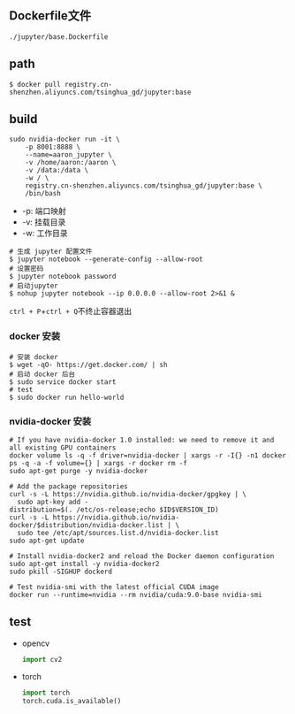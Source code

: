 ## Dockerfile文件

```./jupyter/base.Dockerfile```

## path

```shell
$ docker pull registry.cn-shenzhen.aliyuncs.com/tsinghua_gd/jupyter:base
```

## build
```shell
sudo nvidia-docker run -it \
    -p 8001:8888 \
    --name=aaron_jupyter \
    -v /home/aaron:/aaron \
    -v /data:/data \
    -w / \
    registry.cn-shenzhen.aliyuncs.com/tsinghua_gd/jupyter:base \
    /bin/bash
```    
* -p: 端口映射
* -v: 挂载目录
* -w: 工作目录
```shell
# 生成 jupyter 配置文件
$ jupyter notebook --generate-config --allow-root
# 设置密码
$ jupyter notebook password
# 启动jupyter
$ nohup jupyter notebook --ip 0.0.0.0 --allow-root 2>&1 &
```
```ctrl + P```+```ctrl + Q```不终止容器退出

### docker 安装
```shell
# 安装 docker
$ wget -qO- https://get.docker.com/ | sh
# 启动 docker 后台
$ sudo service docker start
# test
$ sudo docker run hello-world
```

### nvidia-docker 安装
```shell
# If you have nvidia-docker 1.0 installed: we need to remove it and all existing GPU containers
docker volume ls -q -f driver=nvidia-docker | xargs -r -I{} -n1 docker ps -q -a -f volume={} | xargs -r docker rm -f
sudo apt-get purge -y nvidia-docker

# Add the package repositories
curl -s -L https://nvidia.github.io/nvidia-docker/gpgkey | \
  sudo apt-key add -
distribution=$(. /etc/os-release;echo $ID$VERSION_ID)
curl -s -L https://nvidia.github.io/nvidia-docker/$distribution/nvidia-docker.list | \
  sudo tee /etc/apt/sources.list.d/nvidia-docker.list
sudo apt-get update

# Install nvidia-docker2 and reload the Docker daemon configuration
sudo apt-get install -y nvidia-docker2
sudo pkill -SIGHUP dockerd

# Test nvidia-smi with the latest official CUDA image
docker run --runtime=nvidia --rm nvidia/cuda:9.0-base nvidia-smi
```

## test
* opencv
  ```python
  import cv2
  ```

* torch
  ```python
  import torch
  torch.cuda.is_available()
  ```
